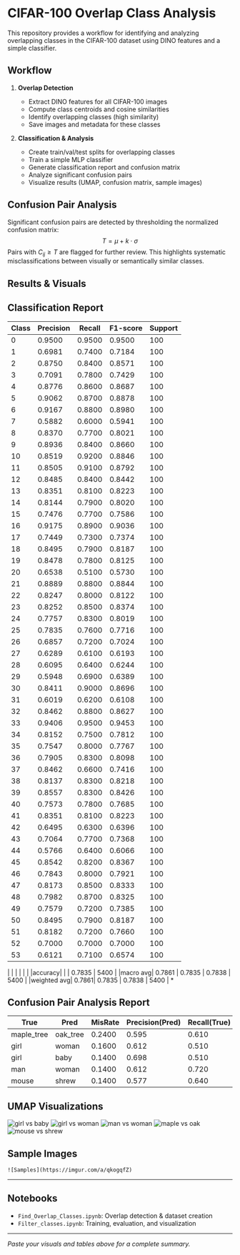 

# CIFAR-100 Overlap Class Analysis

This repository provides a workflow for identifying and analyzing overlapping classes in the CIFAR-100 dataset using DINO features and a simple classifier.

## Workflow

1. **Overlap Detection**
   - Extract DINO features for all CIFAR-100 images
   - Compute class centroids and cosine similarities
   - Identify overlapping classes (high similarity)
   - Save images and metadata for these classes

2. **Classification & Analysis**
   - Create train/val/test splits for overlapping classes
   - Train a simple MLP classifier
   - Generate classification report and confusion matrix
   - Analyze significant confusion pairs
   - Visualize results (UMAP, confusion matrix, sample images)

## Confusion Pair Analysis

Significant confusion pairs are detected by thresholding the normalized confusion matrix:
$$T = \mu + k \cdot \sigma$$
Pairs with $C_{ij} \geq T$ are flagged for further review. This highlights systematic misclassifications between visually or semantically similar classes.

## Results & Visuals

## Classification Report
| Class | Precision | Recall | F1-score | Support |
|-------|-----------|--------|----------|---------|
| 0     | 0.9500    | 0.9500 | 0.9500   | 100     |
| 1     | 0.6981    | 0.7400 | 0.7184   | 100     |
| 2     | 0.8750    | 0.8400 | 0.8571   | 100     |
| 3     | 0.7091    | 0.7800 | 0.7429   | 100     |
| 4     | 0.8776    | 0.8600 | 0.8687   | 100     |
| 5     | 0.9062    | 0.8700 | 0.8878   | 100     |
| 6     | 0.9167    | 0.8800 | 0.8980   | 100     |
| 7     | 0.5882    | 0.6000 | 0.5941   | 100     |
| 8     | 0.8370    | 0.7700 | 0.8021   | 100     |
| 9     | 0.8936    | 0.8400 | 0.8660   | 100     |
| 10    | 0.8519    | 0.9200 | 0.8846   | 100     |
| 11    | 0.8505    | 0.9100 | 0.8792   | 100     |
| 12    | 0.8485    | 0.8400 | 0.8442   | 100     |
| 13    | 0.8351    | 0.8100 | 0.8223   | 100     |
| 14    | 0.8144    | 0.7900 | 0.8020   | 100     |
| 15    | 0.7476    | 0.7700 | 0.7586   | 100     |
| 16    | 0.9175    | 0.8900 | 0.9036   | 100     |
| 17    | 0.7449    | 0.7300 | 0.7374   | 100     |
| 18    | 0.8495    | 0.7900 | 0.8187   | 100     |
| 19    | 0.8478    | 0.7800 | 0.8125   | 100     |
| 20    | 0.6538    | 0.5100 | 0.5730   | 100     |
| 21    | 0.8889    | 0.8800 | 0.8844   | 100     |
| 22    | 0.8247    | 0.8000 | 0.8122   | 100     |
| 23    | 0.8252    | 0.8500 | 0.8374   | 100     |
| 24    | 0.7757    | 0.8300 | 0.8019   | 100     |
| 25    | 0.7835    | 0.7600 | 0.7716   | 100     |
| 26    | 0.6857    | 0.7200 | 0.7024   | 100     |
| 27    | 0.6289    | 0.6100 | 0.6193   | 100     |
| 28    | 0.6095    | 0.6400 | 0.6244   | 100     |
| 29    | 0.5948    | 0.6900 | 0.6389   | 100     |
| 30    | 0.8411    | 0.9000 | 0.8696   | 100     |
| 31    | 0.6019    | 0.6200 | 0.6108   | 100     |
| 32    | 0.8462    | 0.8800 | 0.8627   | 100     |
| 33    | 0.9406    | 0.9500 | 0.9453   | 100     |
| 34    | 0.8152    | 0.7500 | 0.7812   | 100     |
| 35    | 0.7547    | 0.8000 | 0.7767   | 100     |
| 36    | 0.7905    | 0.8300 | 0.8098   | 100     |
| 37    | 0.8462    | 0.6600 | 0.7416   | 100     |
| 38    | 0.8137    | 0.8300 | 0.8218   | 100     |
| 39    | 0.8557    | 0.8300 | 0.8426   | 100     |
| 40    | 0.7573    | 0.7800 | 0.7685   | 100     |
| 41    | 0.8351    | 0.8100 | 0.8223   | 100     |
| 42    | 0.6495    | 0.6300 | 0.6396   | 100     |
| 43    | 0.7064    | 0.7700 | 0.7368   | 100     |
| 44    | 0.5766    | 0.6400 | 0.6066   | 100     |
| 45    | 0.8542    | 0.8200 | 0.8367   | 100     |
| 46    | 0.7843    | 0.8000 | 0.7921   | 100     |
| 47    | 0.8173    | 0.8500 | 0.8333   | 100     |
| 48    | 0.7982    | 0.8700 | 0.8325   | 100     |
| 49    | 0.7579    | 0.7200 | 0.7385   | 100     |
| 50    | 0.8495    | 0.7900 | 0.8187   | 100     |
| 51    | 0.8182    | 0.7200 | 0.7660   | 100     |
| 52    | 0.7000    | 0.7000 | 0.7000   | 100     |
| 53    | 0.6121    | 0.7100 | 0.6574   | 100     |

|        |           |        |          |         |
|accuracy|           |        | 0.7835   | 5400    |
|macro avg| 0.7861   | 0.7835 | 0.7838   | 5400    |
|weighted avg| 0.7861| 0.7835 | 0.7838   | 5400    |
*
## Confusion Pair Analysis Report

| True        | Pred     | MisRate  | Precision(Pred) | Recall(True) | F1(True) | F1(Pred) |
|-------------|----------|----------|-----------------|--------------|----------|----------|
| maple_tree  | oak_tree | 0.2400   | 0.595           | 0.610        | 0.619    | 0.639    |
| girl        | woman    | 0.1600   | 0.612           | 0.510        | 0.573    | 0.657    |
| girl        | baby     | 0.1400   | 0.698           | 0.510        | 0.573    | 0.718    |
| man         | woman    | 0.1400   | 0.612           | 0.720        | 0.702    | 0.657    |
| mouse       | shrew    | 0.1400   | 0.577           | 0.640        | 0.624    | 0.607    |

## UMAP Visualizations

![girl vs baby](https://imgur.com/a/Fmrp7lR)
![girl vs woman](https://imgur.com/6UDne63)
![man vs woman](https://imgur.com/a/BCvo1g3)
![maple vs oak](https://imgur.com/a/eqwe-yLiPWzn)
![mouse vs shrew](https://imgur.com/a/xtN1x2T)


## Sample Images
    ![Samples](https://imgur.com/a/qkogqfZ)

---

## Notebooks

- `Find_Overlap_Classes.ipynb`: Overlap detection & dataset creation
- `Filter_classes.ipynb`: Training, evaluation, and visualization

---

*Paste your visuals and tables above for a complete summary.*
